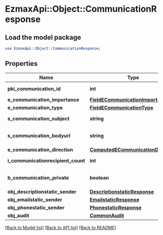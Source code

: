 # EzmaxApi::Object::CommunicationResponse

## Load the model package
```perl
use EzmaxApi::Object::CommunicationResponse;
```

## Properties
Name | Type | Description | Notes
------------ | ------------- | ------------- | -------------
**pki_communication_id** | **int** | The unique ID of the Communication. | 
**e_communication_importance** | [**FieldECommunicationImportance**](FieldECommunicationImportance.md) |  | 
**e_communication_type** | [**FieldECommunicationType**](FieldECommunicationType.md) |  | 
**s_communication_subject** | **string** | The subject of the Communication | 
**s_communication_bodyurl** | **string** | The url of the body used as body in the Communication | [optional] 
**e_communication_direction** | [**ComputedECommunicationDirection**](ComputedECommunicationDirection.md) |  | 
**i_communicationrecipient_count** | **int** | The count of Communicationrecipient | 
**b_communication_private** | **boolean** | Whether the Communication is private or not | 
**obj_descriptionstatic_sender** | [**DescriptionstaticResponse**](DescriptionstaticResponse.md) |  | [optional] 
**obj_emailstatic_sender** | [**EmailstaticResponse**](EmailstaticResponse.md) |  | [optional] 
**obj_phonestatic_sender** | [**PhonestaticResponse**](PhonestaticResponse.md) |  | [optional] 
**obj_audit** | [**CommonAudit**](CommonAudit.md) |  | 

[[Back to Model list]](../README.md#documentation-for-models) [[Back to API list]](../README.md#documentation-for-api-endpoints) [[Back to README]](../README.md)


